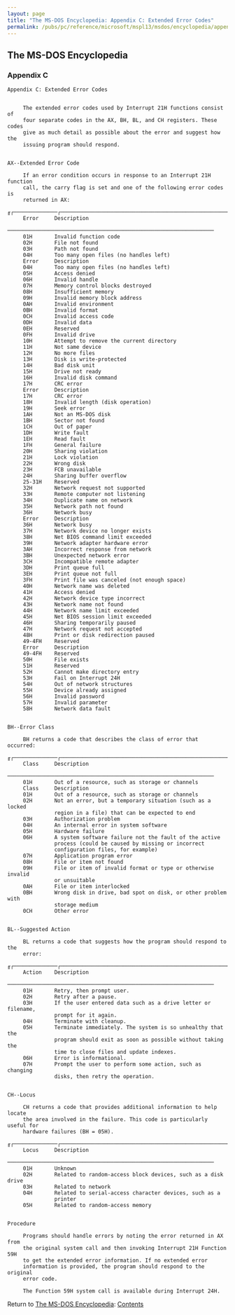 ```yaml
---
layout: page
title: "The MS-DOS Encyclopedia: Appendix C: Extended Error Codes"
permalink: /pubs/pc/reference/microsoft/mspl13/msdos/encyclopedia/appendix-c/
---
```


The MS-DOS Encyclopedia
-----------------------

### Appendix C

	Appendix C: Extended Error Codes
	
	
	     The extended error codes used by Interrupt 21H functions consist of
	     four separate codes in the AX, BH, BL, and CH registers. These codes
	     give as much detail as possible about the error and suggest how the
	     issuing program should respond.
	
	
	AX--Extended Error Code
	
	     If an error condition occurs in response to an Interrupt 21H function
	     call, the carry flag is set and one of the following error codes is
	     returned in AX:
	
	╓┌──────────────┌────────────────────────────────────────────────────────────╖
	     Error     Description
	     ──────────────────────────────────────────────────────────────────
	     01H       Invalid function code
	     02H       File not found
	     03H       Path not found
	     04H       Too many open files (no handles left)
	     Error     Description
	     04H       Too many open files (no handles left)
	     05H       Access denied
	     06H       Invalid handle
	     07H       Memory control blocks destroyed
	     08H       Insufficient memory
	     09H       Invalid memory block address
	     0AH       Invalid environment
	     0BH       Invalid format
	     0CH       Invalid access code
	     0DH       Invalid data
	     0EH       Reserved
	     0FH       Invalid drive
	     10H       Attempt to remove the current directory
	     11H       Not same device
	     12H       No more files
	     13H       Disk is write-protected
	     14H       Bad disk unit
	     15H       Drive not ready
	     16H       Invalid disk command
	     17H       CRC error
	     Error     Description
	     17H       CRC error
	     18H       Invalid length (disk operation)
	     19H       Seek error
	     1AH       Not an MS-DOS disk
	     1BH       Sector not found
	     1CH       Out of paper
	     1DH       Write fault
	     1EH       Read fault
	     1FH       General failure
	     20H       Sharing violation
	     21H       Lock violation
	     22H       Wrong disk
	     23H       FCB unavailable
	     24H       Sharing buffer overflow
	     25-31H    Reserved
	     32H       Network request not supported
	     33H       Remote computer not listening
	     34H       Duplicate name on network
	     35H       Network path not found
	     36H       Network busy
	     Error     Description
	     36H       Network busy
	     37H       Network device no longer exists
	     38H       Net BIOS command limit exceeded
	     39H       Network adapter hardware error
	     3AH       Incorrect response from network
	     3BH       Unexpected network error
	     3CH       Incompatible remote adapter
	     3DH       Print queue full
	     3EH       Print queue not full
	     3FH       Print file was canceled (not enough space)
	     40H       Network name was deleted
	     41H       Access denied
	     42H       Network device type incorrect
	     43H       Network name not found
	     44H       Network name limit exceeded
	     45H       Net BIOS session limit exceeded
	     46H       Sharing temporarily paused
	     47H       Network request not accepted
	     48H       Print or disk redirection paused
	     49-4FH    Reserved
	     Error     Description
	     49-4FH    Reserved
	     50H       File exists
	     51H       Reserved
	     52H       Cannot make directory entry
	     53H       Fail on Interrupt 24H
	     54H       Out of network structures
	     55H       Device already assigned
	     56H       Invalid password
	     57H       Invalid parameter
	     58H       Network data fault
	
	
	BH--Error Class
	
	     BH returns a code that describes the class of error that occurred:
	
	╓┌──────────────┌────────────────────────────────────────────────────────────╖
	     Class     Description
	     ──────────────────────────────────────────────────────────────────
	     01H       Out of a resource, such as storage or channels
	     Class     Description
	     01H       Out of a resource, such as storage or channels
	     02H       Not an error, but a temporary situation (such as a locked
	               region in a file) that can be expected to end
	     03H       Authorization problem
	     04H       An internal error in system software
	     05H       Hardware failure
	     06H       A system software failure not the fault of the active
	               process (could be caused by missing or incorrect
	               configuration files, for example)
	     07H       Application program error
	     08H       File or item not found
	     09H       File or item of invalid format or type or otherwise invalid
	               or unsuitable
	     0AH       File or item interlocked
	     0BH       Wrong disk in drive, bad spot on disk, or other problem with
	               storage medium
	     0CH       Other error
	
	
	BL--Suggested Action
	
	     BL returns a code that suggests how the program should respond to the
	     error:
	
	╓┌──────────────┌────────────────────────────────────────────────────────────╖
	     Action    Description
	     ──────────────────────────────────────────────────────────────────
	     01H       Retry, then prompt user.
	     02H       Retry after a pause.
	     03H       If the user entered data such as a drive letter or filename,
	               prompt for it again.
	     04H       Terminate with cleanup.
	     05H       Terminate immediately. The system is so unhealthy that the
	               program should exit as soon as possible without taking the
	               time to close files and update indexes.
	     06H       Error is informational.
	     07H       Prompt the user to perform some action, such as changing
	               disks, then retry the operation.
	
	
	CH--Locus
	
	     CH returns a code that provides additional information to help locate
	     the area involved in the failure. This code is particularly useful for
	     hardware failures (BH = 05H).
	
	╓┌──────────────┌────────────────────────────────────────────────────────────╖
	     Locus     Description
	     ──────────────────────────────────────────────────────────────────
	     01H       Unknown
	     02H       Related to random-access block devices, such as a disk drive
	     03H       Related to network
	     04H       Related to serial-access character devices, such as a
	               printer
	     05H       Related to random-access memory
	
	
	Procedure
	
	     Programs should handle errors by noting the error returned in AX from
	     the original system call and then invoking Interrupt 21H Function 59H
	     to get the extended error information. If no extended error
	     information is provided, the program should respond to the original
	     error code.
	
	     The Function 59H system call is available during Interrupt 24H.
	
Return to [The MS-DOS Encyclopedia](../): [Contents](../#contents)
